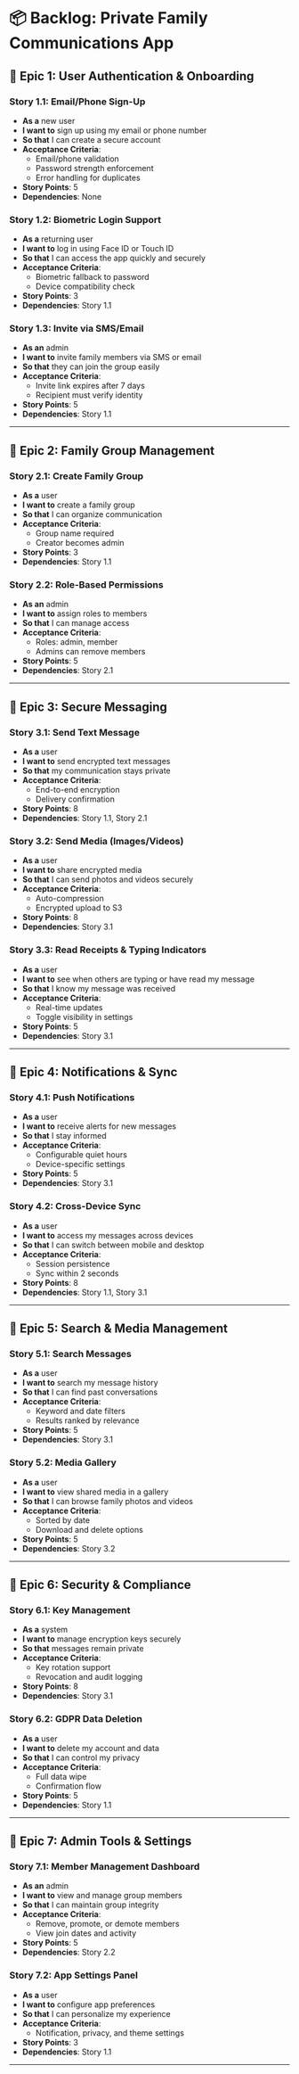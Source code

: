 # 📦 Backlog: Private Family Communications App

## 🧩 Epic 1: User Authentication & Onboarding

### Story 1.1: Email/Phone Sign-Up
- **As a** new user  
- **I want to** sign up using my email or phone number  
- **So that** I can create a secure account  
- **Acceptance Criteria**:
  - Email/phone validation
  - Password strength enforcement
  - Error handling for duplicates
- **Story Points**: 5  
- **Dependencies**: None

### Story 1.2: Biometric Login Support
- **As a** returning user  
- **I want to** log in using Face ID or Touch ID  
- **So that** I can access the app quickly and securely  
- **Acceptance Criteria**:
  - Biometric fallback to password
  - Device compatibility check
- **Story Points**: 3  
- **Dependencies**: Story 1.1

### Story 1.3: Invite via SMS/Email
- **As an** admin  
- **I want to** invite family members via SMS or email  
- **So that** they can join the group easily  
- **Acceptance Criteria**:
  - Invite link expires after 7 days
  - Recipient must verify identity
- **Story Points**: 5  
- **Dependencies**: Story 1.1

---

## 🧩 Epic 2: Family Group Management

### Story 2.1: Create Family Group
- **As a** user  
- **I want to** create a family group  
- **So that** I can organize communication  
- **Acceptance Criteria**:
  - Group name required
  - Creator becomes admin
- **Story Points**: 3  
- **Dependencies**: Story 1.1

### Story 2.2: Role-Based Permissions
- **As an** admin  
- **I want to** assign roles to members  
- **So that** I can manage access  
- **Acceptance Criteria**:
  - Roles: admin, member
  - Admins can remove members
- **Story Points**: 5  
- **Dependencies**: Story 2.1

---

## 🧩 Epic 3: Secure Messaging

### Story 3.1: Send Text Message
- **As a** user  
- **I want to** send encrypted text messages  
- **So that** my communication stays private  
- **Acceptance Criteria**:
  - End-to-end encryption
  - Delivery confirmation
- **Story Points**: 8  
- **Dependencies**: Story 1.1, Story 2.1

### Story 3.2: Send Media (Images/Videos)
- **As a** user  
- **I want to** share encrypted media  
- **So that** I can send photos and videos securely  
- **Acceptance Criteria**:
  - Auto-compression
  - Encrypted upload to S3
- **Story Points**: 8  
- **Dependencies**: Story 3.1

### Story 3.3: Read Receipts & Typing Indicators
- **As a** user  
- **I want to** see when others are typing or have read my message  
- **So that** I know my message was received  
- **Acceptance Criteria**:
  - Real-time updates
  - Toggle visibility in settings
- **Story Points**: 5  
- **Dependencies**: Story 3.1

---

## 🧩 Epic 4: Notifications & Sync

### Story 4.1: Push Notifications
- **As a** user  
- **I want to** receive alerts for new messages  
- **So that** I stay informed  
- **Acceptance Criteria**:
  - Configurable quiet hours
  - Device-specific settings
- **Story Points**: 5  
- **Dependencies**: Story 3.1

### Story 4.2: Cross-Device Sync
- **As a** user  
- **I want to** access my messages across devices  
- **So that** I can switch between mobile and desktop  
- **Acceptance Criteria**:
  - Session persistence
  - Sync within 2 seconds
- **Story Points**: 8  
- **Dependencies**: Story 1.1, Story 3.1

---

## 🧩 Epic 5: Search & Media Management

### Story 5.1: Search Messages
- **As a** user  
- **I want to** search my message history  
- **So that** I can find past conversations  
- **Acceptance Criteria**:
  - Keyword and date filters
  - Results ranked by relevance
- **Story Points**: 5  
- **Dependencies**: Story 3.1

### Story 5.2: Media Gallery
- **As a** user  
- **I want to** view shared media in a gallery  
- **So that** I can browse family photos and videos  
- **Acceptance Criteria**:
  - Sorted by date
  - Download and delete options
- **Story Points**: 5  
- **Dependencies**: Story 3.2

---

## 🧩 Epic 6: Security & Compliance

### Story 6.1: Key Management
- **As a** system  
- **I want to** manage encryption keys securely  
- **So that** messages remain private  
- **Acceptance Criteria**:
  - Key rotation support
  - Revocation and audit logging
- **Story Points**: 8  
- **Dependencies**: Story 3.1

### Story 6.2: GDPR Data Deletion
- **As a** user  
- **I want to** delete my account and data  
- **So that** I can control my privacy  
- **Acceptance Criteria**:
  - Full data wipe
  - Confirmation flow
- **Story Points**: 5  
- **Dependencies**: Story 1.1

---

## 🧩 Epic 7: Admin Tools & Settings

### Story 7.1: Member Management Dashboard
- **As an** admin  
- **I want to** view and manage group members  
- **So that** I can maintain group integrity  
- **Acceptance Criteria**:
  - Remove, promote, or demote members
  - View join dates and activity
- **Story Points**: 5  
- **Dependencies**: Story 2.2

### Story 7.2: App Settings Panel
- **As a** user  
- **I want to** configure app preferences  
- **So that** I can personalize my experience  
- **Acceptance Criteria**:
  - Notification, privacy, and theme settings
- **Story Points**: 3  
- **Dependencies**: Story 1.1

---
